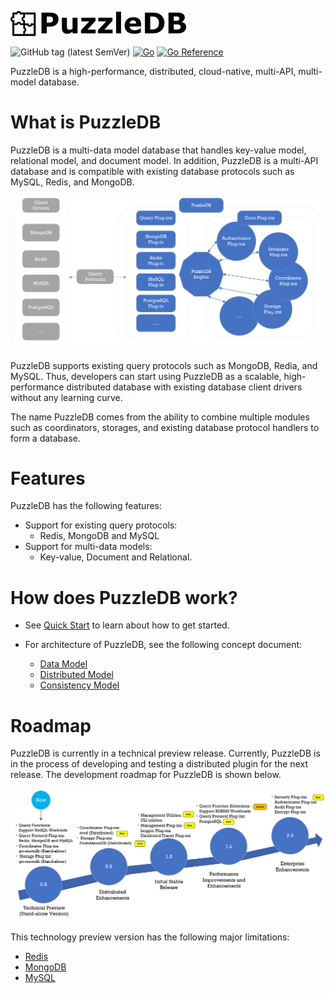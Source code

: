 ![](doc/img/logo.png)

![GitHub tag (latest SemVer)](https://img.shields.io/github/v/tag/cybergarage/puzzledb-go) [![Go](https://github.com/cybergarage/puzzledb-go/actions/workflows/make.yml/badge.svg)](https://github.com/cybergarage/puzzledb-go/actions/workflows/make.yml)
 [![Go Reference](https://pkg.go.dev/badge/github.com/cybergarage/puzzledb-go.svg)](https://pkg.go.dev/github.com/cybergarage/puzzledb-go)

PuzzleDB is a high-performance, distributed, cloud-native, multi-API, multi-model database.

# What is PuzzleDB

PuzzleDB is a multi-data model database that handles key-value model, relational model, and document model. In addition, PuzzleDB is a multi-API database and is compatible with existing database protocols such as MySQL, Redis, and MongoDB.

![](doc/img/concept.png)

PuzzleDB supports existing query protocols such as MongoDB, Redia, and MySQL. Thus, developers can start using PuzzleDB as a scalable, high-performance distributed database with existing database client drivers without any learning curve.

The name PuzzleDB comes from the ability to combine multiple modules such as coordinators, storages, and existing database protocol handlers to form a database.

# Features

PuzzleDB has the following features:

- Support for existing query protocols:
  - Redis, MongoDB and MySQL
- Support for multi-data models:
  - Key-value, Document and Relational.

# How does PuzzleDB work?

- See [Quick Start](doc/quick_start.md) to learn about how to get started.
- For architecture of PuzzleDB, see the following concept document:

  - [Data Model](doc/data_model.md)
  - [Distributed Model](doc/distributed_model.md)
  - [Consistency Model](doc/consistency_model.md)

# Roadmap

PuzzleDB is currently in a technical preview release. Currently, PuzzleDB is in the process of developing and testing a distributed plugin for the next release. The development roadmap for PuzzleDB is shown below.

![](doc/img/roadmap.png)

This technology preview version has the following major limitations:

- [Redis](doc/redis.md)
- [MongoDB](doc/mongodb.md)
- [MySQL](doc/mongodb.md)

